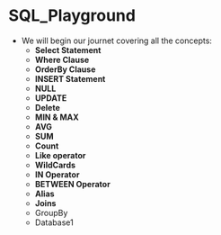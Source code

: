 # SQL_Playground

* We will begin our journet covering all the concepts:
  * **Select Statement**
  * **Where Clause**
  * **OrderBy Clause**
  * **INSERT Statement**
  * **NULL**
  * **UPDATE**
  * **Delete**
  * **MIN & MAX**
  * **AVG**
  * **SUM**
  * **Count**
  * **Like operator**
  * **WildCards**
  * **IN Operator**
  * **BETWEEN Operator**
  * **Alias**
  * **Joins**
  * GroupBy
  * Database1
































